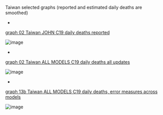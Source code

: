 Taiwan selected graphs (reported and estimated daily deaths are smoothed) 

*

[graph 02 Taiwan JOHN C19 daily deaths reported](https://github.com/pourmalek/CovidLongitudinal/blob/main/output/countries/Taiwan/graph%2002%20Taiwan%20JOHN%20C19%20daily%20deaths%20reported.pdf)

![image](https://github.com/pourmalek/CovidLongitudinal/assets/30849720/ef2971cd-36dc-4d0a-a754-f0a8a0f75434)

*

[graph 02 Taiwan ALL MODELS C19 daily deaths all updates](https://github.com/pourmalek/CovidLongitudinal/blob/main/output/countries/Taiwan/graph%2002%20Taiwan%20ALL%20MODELS%20C19%20daily%20deaths%20all%20updates.pdf)

![image](https://github.com/pourmalek/CovidLongitudinal/assets/30849720/8b2f7de7-8a55-4ec4-af3e-11f5f639b431)

*

[graph 13b Taiwan ALL MODELS C19 daily deaths, error measures across models](https://github.com/pourmalek/CovidLongitudinal/blob/main/output/countries/Taiwan/graph%2013b%20Taiwan%20ALL%20MODELS%20C19%20daily%20deaths%2C%20error%20measures%20across%20models.pdf)

![image](https://github.com/pourmalek/CovidLongitudinal/assets/30849720/ff0c7fca-8037-418b-954e-1011b54994c3)
